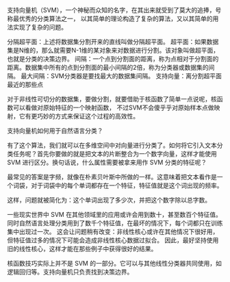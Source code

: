 支持向量机（SVM），一个神秘而众知的名字，在其出来就受到了莫大的追捧，号称最优秀的分类算法之一，
以其简单的理论构造了复杂的算法，又以其简单的用法实现了复杂的问题。

分隔超平面：上述将数据集分割开来的直线叫做分隔超平面。
超平面：如果数据集是N维的，那么就需要N-1维的某对象来对数据进行分割。该对象叫做超平面，也就是分类的决策边界。
间隔：一个点到分割面的距离，称为点相对于分割面的距离。数据集中所有的点到分割面的最小间隔的2倍，称为分类器或数据集的间隔。
最大间隔：SVM分类器是要找最大的数据集间隔。
支持向量：离分割超平面最近的那些点


对于非线性可切分的数据集，要做分割，就要借助于核函数了简单一点说呢，核函数可以看做对原始特征的一个映射函数， 不过SVM不会傻乎乎对原始样本点做映射，它有更巧妙的方式来保证这个过程的高效性。


支持向量机如何用于自然语言分类？

有了这个算法，我们就可以在多维空间中对向量进行分类了。如何将它引入文本分类任务呢？首先你要做的就是把文本的片断整合为一个数字向量，这样才能使用 SVM 进行区分。换句话说，什么属性需要被拿来用作 SVM 分类的特征呢？

最常见的答案是字频，就像在朴素贝叶斯中所做的一样。这意味着把文本看作是一个词袋，对于词袋中的每个单词都存在一个特征，特征值就是这个词出现的频率。

这样，问题就被简化为：这个单词出现了多少次，并把这个数字除以总字数。


一些现实世界中 SVM 在其他领域里的应用或许会用到数十，甚至数百个特征值。
同时自然语言处理分类用到了数千个特征值，在最坏的情况下，每个词都只在训练集中出现过一次。
这会让问题稍有改变：非线性核心或许在其他情况下很好用，但特征值过多的情况下可能会造成非线性核心数据过拟合。
因此，最好坚持使用旧的线性核心，这样才能在那些例子中获得很好的结果。

核函数技巧实际上并不是 SVM 的一部分。它可以与其他线性分类器共同使用，如逻辑回归等。支持向量机只负责找到决策边界。